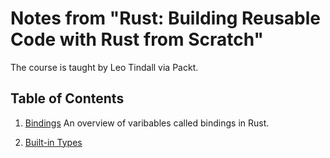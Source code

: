 # Notes from "Rust: Building Reusable Code with Rust from Scratch" 
The course is taught by Leo Tindall via Packt.

## Table of Contents
1. [Bindings](BINDINGS_AND_MUTABILITY.md)
An overview of varibables called bindings in Rust.

2. [Built-in Types](#my-second-title)
